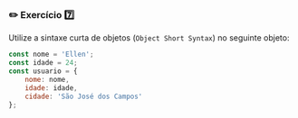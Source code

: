 ### :pencil2: Exercício :seven:

Utilize a sintaxe curta de objetos (`Object Short Syntax`) no seguinte objeto:
```javascript
const nome = 'Ellen';
const idade = 24;
const usuario = {
    nome: nome,
    idade: idade,
    cidade: 'São José dos Campos'
};
```

